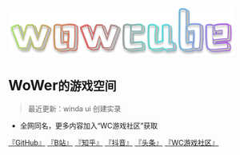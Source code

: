 <!-- _coverpage.md -->

![logo](_media/wowcube.png)

# WoWer<small>的游戏空间</small>

> 最近更新：winda ui 创建实录

- 全网同名，更多内容加入“WC游戏社区”获取

[『GitHub』](https://github.com/usiege/winda)
[『B站』](https://space.bilibili.com/38532242)
[『知乎』](https://www.zhihu.com/people/uwuneng)
[『抖音』](https://www.douyin.com/user/MS4wLjABAAAAWZZwAj3K-Moaee9AAFuYqi6CRWfC29At1CHheP3ubYgxh3ceYT88_oFgwaTPW9su)
[『头条』](https://www.toutiao.com/c/user/token/MS4wLjABAAAA4zplmobzTGF2I3-eRVcwWEA4kMdbfDzOlkZpvhphOzw)
[『WC游戏社区』](https://kook.top/EGosAW)

<!-- [『Get Started』](#docsify) -->


<!-- 背景图片 -->

<!-- ![](_media/wind.png) -->

<!-- 背景色 -->

<!-- ![color](#f0f0f0) -->